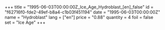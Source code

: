 +++
title = "1995-06-03T00:00:00Z_Ice_Age_Hydroblast_[en]_false"
id = "f62716f0-fde2-49ef-b8a4-c1b03f451194"
date = "1995-06-03T00:00:00Z"
name = "Hydroblast"
lang = ["en"]
price = "0.88"
quantity = 4
foil = false
set = "Ice Age"
+++
